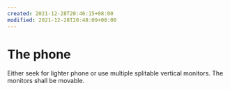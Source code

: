 ```yaml
---
created: 2021-12-28T20:46:15+08:00
modified: 2021-12-28T20:48:09+08:00
---
```


# The phone

Either seek for lighter phone or use multiple splitable vertical monitors. The monitors shall be movable.

